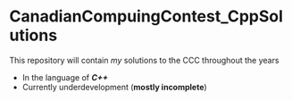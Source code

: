# CanadianCompuingContest_CppSolutions

This repository will contain *my* solutions to the CCC throughout the years
- In the language of ***C++***
- Currently underdevelopment (**mostly incomplete**)
